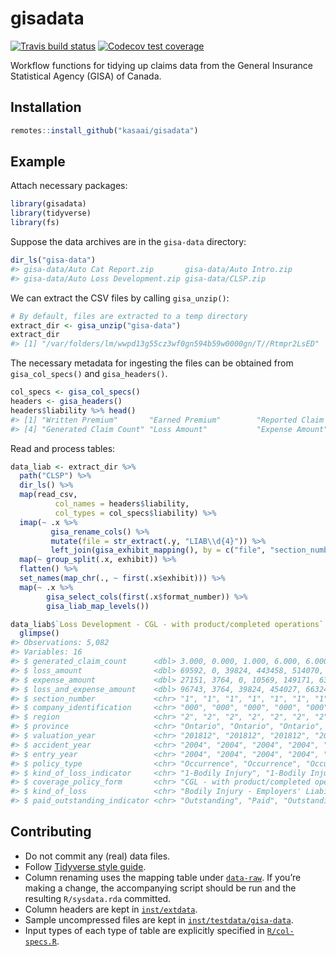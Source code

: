 
<!-- README.md is generated from README.Rmd. Please edit that file -->

# gisadata

<!-- badges: start -->

[![Travis build
status](https://travis-ci.org/kasaai/gisadata.svg?branch=master)](https://travis-ci.org/kasaai/gisadata)
[![Codecov test
coverage](https://codecov.io/gh/kasaai/gisadata/branch/master/graph/badge.svg)](https://codecov.io/gh/kasaai/gisadata?branch=master)
<!-- badges: end -->

Workflow functions for tidying up claims data from the General Insurance
Statistical Agency (GISA) of Canada.

## Installation

``` r
remotes::install_github("kasaai/gisadata")
```

## Example

Attach necessary packages:

``` r
library(gisadata)
library(tidyverse)
library(fs)
```

Suppose the data archives are in the `gisa-data` directory:

``` r
dir_ls("gisa-data")
#> gisa-data/Auto Cat Report.zip       gisa-data/Auto Intro.zip            
#> gisa-data/Auto Loss Development.zip gisa-data/CLSP.zip
```

We can extract the CSV files by calling `gisa_unzip()`:

``` r
# By default, files are extracted to a temp directory
extract_dir <- gisa_unzip("gisa-data")
extract_dir
#> [1] "/var/folders/lm/wwpd13g55cz3wf0gn594b59w0000gn/T//Rtmpr2LsED"
```

The necessary metadata for ingesting the files can be obtained from
`gisa_col_specs()` and `gisa_headers()`.

``` r
col_specs <- gisa_col_specs()
headers <- gisa_headers()
headers$liability %>% head()
#> [1] "Written Premium"       "Earned Premium"        "Reported Claim Count" 
#> [4] "Generated Claim Count" "Loss Amount"           "Expense Amount"
```

Read and process tables:

``` r
data_liab <- extract_dir %>%
  path("CLSP") %>%
  dir_ls() %>%
  map(read_csv,
          col_names = headers$liability,
          col_types = col_specs$liability) %>%
  imap(~ .x %>%
         gisa_rename_cols() %>%
         mutate(file = str_extract(.y, "LIAB\\d{4}")) %>%
         left_join(gisa_exhibit_mapping(), by = c("file", "section_number"))) %>%
  map(~ group_split(.x, exhibit)) %>%
  flatten() %>%
  set_names(map_chr(., ~ first(.x$exhibit))) %>%
  map(~ .x %>% 
        gisa_select_cols(first(.x$format_number)) %>% 
        gisa_liab_map_levels())

data_liab$`Loss Development - CGL - with product/completed operations` %>% 
  glimpse()
#> Observations: 5,082
#> Variables: 16
#> $ generated_claim_count      <dbl> 3.000, 0.000, 1.000, 6.000, 6.000, 1.000, …
#> $ loss_amount                <dbl> 69592, 0, 39824, 443458, 514070, 11688, 35…
#> $ expense_amount             <dbl> 27151, 3764, 0, 10569, 149171, 6332, 16858…
#> $ loss_and_expense_amount    <dbl> 96743, 3764, 39824, 454027, 663241, 18020,…
#> $ section_number             <chr> "1", "1", "1", "1", "1", "1", "1", "1", "1…
#> $ company_identification     <chr> "000", "000", "000", "000", "000", "000", …
#> $ region                     <chr> "2", "2", "2", "2", "2", "2", "2", "2", "2…
#> $ province                   <chr> "Ontario", "Ontario", "Ontario", "Ontario"…
#> $ valuation_year             <chr> "201812", "201812", "201812", "201812", "2…
#> $ accident_year              <chr> "2004", "2004", "2004", "2004", "2004", "2…
#> $ entry_year                 <chr> "2004", "2004", "2004", "2004", "2004", "2…
#> $ policy_type                <chr> "Occurrence", "Occurrence", "Occurrence", …
#> $ kind_of_loss_indicator     <chr> "1-Bodily Injury", "1-Bodily Injury", "1-B…
#> $ coverage_policy_form       <chr> "CGL - with product/completed operations",…
#> $ kind_of_loss               <chr> "Bodily Injury - Employers' Liability", "B…
#> $ paid_outstanding_indicator <chr> "Outstanding", "Paid", "Outstanding", "Pai…
```

## Contributing

  - Do not commit any (real) data files.
  - Follow [Tidyverse style guide](https://style.tidyverse.org/).
  - Column renaming uses the mapping table under
    [`data-raw`](https://github.com/kasaai/gisadata/tree/master/data-raw).
    If you’re making a change, the accompanying script should be run and
    the resulting `R/sysdata.rda` committed.
  - Column headers are kept in
    [`inst/extdata`](https://github.com/kasaai/gisadata/tree/master/inst/extdata).
  - Sample uncompressed files are kept in
    [`inst/testdata/gisa-data`](https://github.com/kasaai/gisadata/tree/master/inst/testdata/gisa-data).
  - Input types of each type of table are explicitly specified in
    [`R/col-specs.R`](https://github.com/kasaai/gisadata/blob/master/R/col-specs.R).
